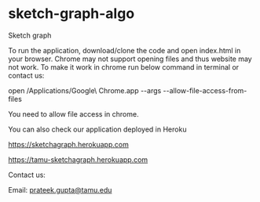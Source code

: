 # sketch-graph-algo
Sketch graph

To run the application, download/clone the code and open index.html in your browser.
Chrome may not support opening files and thus website may not work. To make it work in chrome run below command in terminal or contact us:

open /Applications/Google\ Chrome.app --args --allow-file-access-from-files

You need to allow file access in chrome.

You can also check our application deployed in Heroku

https://sketchagraph.herokuapp.com

https://tamu-sketchagraph.herokuapp.com

Contact us:

Email: prateek.gupta@tamu.edu
